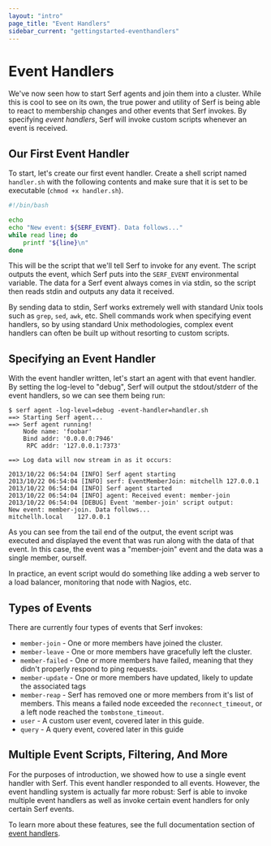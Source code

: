 ```yaml
---
layout: "intro"
page_title: "Event Handlers"
sidebar_current: "gettingstarted-eventhandlers"
---
```


# Event Handlers

We've now seen how to start Serf agents and join them into a cluster.
While this is cool to see on its own, the true power and utility of Serf
is being able to react to membership changes and other events that Serf
invokes. By specifying _event handlers_, Serf will invoke custom scripts
whenever an event is received.

## Our First Event Handler

To start, let's create our first event handler. Create a shell script
named `handler.sh` with the following contents and make sure that it is
set to be executable (`chmod +x handler.sh`).

```bash
#!/bin/bash

echo
echo "New event: ${SERF_EVENT}. Data follows..."
while read line; do
    printf "${line}\n"
done
```

This will be the script that we'll tell Serf to invoke for any event.
The script outputs the event, which Serf puts into the `SERF_EVENT`
environmental variable. The data for a Serf event always comes in via
stdin, so the script then reads stdin and outputs any data it received.

By sending data to stdin, Serf works extremely well with standard Unix
tools such as `grep`, `sed`, `awk`, etc. Shell commands work when specifying
event handlers, so by using standard Unix methodologies, complex event
handlers can often be built up without resorting to custom scripts.

## Specifying an Event Handler

With the event handler written, let's start an agent with that event handler.
By setting the log-level to "debug", Serf will output the stdout/stderr
of the event handlers, so we can see them being run:

```
$ serf agent -log-level=debug -event-handler=handler.sh
==> Starting Serf agent...
==> Serf agent running!
    Node name: 'foobar'
    Bind addr: '0.0.0.0:7946'
     RPC addr: '127.0.0.1:7373'

==> Log data will now stream in as it occurs:

2013/10/22 06:54:04 [INFO] Serf agent starting
2013/10/22 06:54:04 [INFO] serf: EventMemberJoin: mitchellh 127.0.0.1
2013/10/22 06:54:04 [INFO] Serf agent started
2013/10/22 06:54:04 [INFO] agent: Received event: member-join
2013/10/22 06:54:04 [DEBUG] Event 'member-join' script output:
New event: member-join. Data follows...
mitchellh.local    127.0.0.1
```

As you can see from the tail end of the output, the event script was
executed and displayed the event that was run along with the data
of that event.
In this case, the event was a "member-join" event and the data was
a single member, ourself.

In practice, an event script would do something like adding a web
server to a load balancer, monitoring that node with Nagios, etc.

## Types of Events

There are currently four types of events that Serf invokes:

* `member-join` - One or more members have joined the cluster.
* `member-leave` - One or more members have gracefully left the cluster.
* `member-failed` - One or more members have failed, meaning that they
  didn't properly respond to ping requests.
* `member-update` - One or more members have updated, likely to update the
  associated tags
* `member-reap` - Serf has removed one or more members from it's list of members.
  This means a failed node exceeded the `reconnect_timeout`, or a left node reached
  the `tombstone_timeout`.
* `user` - A custom user event, covered later in this guide.
* `query` - A query event, covered later in this guide

## Multiple Event Scripts, Filtering, And More

For the purposes of introduction, we showed how to use a single event
handler with Serf. This event handler responded to all events. However,
the event handling system is actually far more robust: Serf is able
to invoke multiple event handlers as well as invoke certain event handlers
for only certain Serf events.

To learn more about these features, see the full documentation section
of [event handlers](/docs/agent/event-handlers.html).

